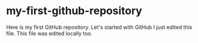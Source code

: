 # my-first-github-repository
Here is my first GitHub repository. Let's started with GitHub
I just edited this file. This file was edited locally too.
